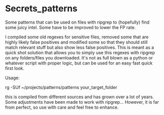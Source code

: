 # Secrets_patterns
Some patterns that can be used on files with ripgrep to (hopefully) find some juicy intel. Some have to be improved to lower the FP rate.


I compiled some old regexes for sensitive files, removed some that are highly likely false positives and modified some so that they should still match relevant stuff but also show less false positives. This is meant as a quick shot solution that allows you to simply use this regexes with ripgrep on any folders/files you downloaded. It's not as full blown as a python or whatever script with proper logic, but can be used for an easy fast quick first look.

Usage:

rg -SUf ~/projects/patterns/patterns your_target_folder

this is compiled from different sources and has grown over a lot of years. Some adjustments have been made to work with ripgrep... However, it is far from perfect, so use with care and feel free to enhance.
